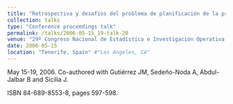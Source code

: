 ```yaml
---
title: "Retrospectiva y desafíos del problema de planificación de la producción" #"Conference Proceeding talk 3 on Relevant Topic in Your Field"
collection: talks
type: "Conference proceedings talk"
permalink: /talks/2006-05-15_19-talk-20
venue: "29º Congreso Nacional de Estadística e Investigación Operativa (SEIO)" #"Testing Institute of America 2014 Annual Conference"
date: 2006-05-15
location: "Tenerife, Spain" #"Los Angeles, CA"
---
```

May 15-19, 2006. Co-authored with Gutiérrez JM, Sedeño-Noda A, Abdul-Jalbar B and Sicilia J.

ISBN 84-689-8553-8, pages 597-598.